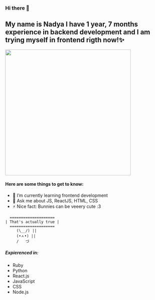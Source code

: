 ### Hi there 👋
## My name is Nadya I have 1 year, 7 months experience in backend development and I am trying myself in frontend rigth now!✨

<img src="https://img.hhcdn.ru/photo/693663545.jpeg?t=1695205462&h=DcRA65-ceLdb7JyW7KBHLA" width="400">

#### Here are some things to get to know:
- 🌱 I’m currently learning frontend development
- 💬 Ask me about JS, ReactJS, HTML, CSS
- ⚡ Nice fact: Bunnies can be veeery cute :З
```
  ====================
| That's actually true |
  ====================
     (\__/) ||
     (•ㅅ•) ||
     /   づ
```
##### Expierenced in:
* Ruby
* Python
* React.js
* JavaScript
* CSS
* Node.js


<!--
**NadyaSukhova/NadyaSukhova** is a ✨ _special_ ✨ repository because its `README.md` (this file) appears on your GitHub profile.

Here are some ideas to get you started:

- 🔭 I’m currently working on ...
- 🌱 I’m currently learning ...
- 👯 I’m looking to collaborate on ...
- 🤔 I’m looking for help with ...
- 💬 Ask me about ...
- 📫 How to reach me: ...
- 😄 Pronouns: ...
- ⚡ Fun fact: ...
-->
